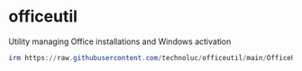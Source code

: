 # officeutil
Utility managing Office installations and Windows activation


```powershell
irm https://raw.githubusercontent.com/technoluc/officeutil/main/OfficeUtil.ps1 | iex
``````
